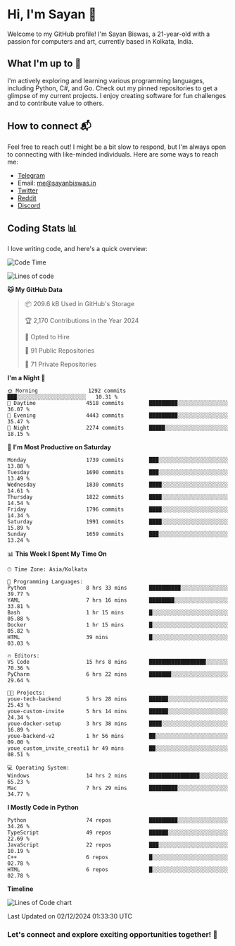 # Hi, I'm Sayan 👋

Welcome to my GitHub profile! I'm Sayan Biswas, a 21-year-old with a passion for computers and art, currently based in Kolkata, India.

## What I'm up to 🚀

I'm actively exploring and learning various programming languages, including Python, C#, and Go. Check out my pinned repositories to get a glimpse of my current projects. I enjoy creating software for fun challenges and to contribute value to others.

## How to connect 📬

Feel free to reach out! I might be a bit slow to respond, but I'm always open to connecting with like-minded individuals. Here are some ways to reach me:

- [Telegram](https://t.me/dank_as_fuck)
- Email: [me@sayanbiswas.in](mailto:me@sayanbiswas.in)
- [Twitter](https://twitter.com/TheDankDel)
- [Reddit](https://www.reddit.com/user/dank_as_fuck_/)
- [Discord](https://discordapp.com/users/506536929152466945)

## Coding Stats 📊

I love writing code, and here's a quick overview:

<!--START_SECTION:waka-->
![Code Time](http://img.shields.io/badge/Code%20Time-1%2C961%20hrs%2047%20mins-blue)

![Lines of code](https://img.shields.io/badge/From%20Hello%20World%20I%27ve%20Written-6.4%20million%20lines%20of%20code-blue)

**🐱 My GitHub Data** 

> 📦 209.6 kB Used in GitHub's Storage 
 > 
> 🏆 2,170 Contributions in the Year 2024
 > 
> 💼 Opted to Hire
 > 
> 📜 91 Public Repositories 
 > 
> 🔑 71 Private Repositories 
 > 
**I'm a Night 🦉** 

```text
🌞 Morning                1292 commits        ███░░░░░░░░░░░░░░░░░░░░░░   10.31 % 
🌆 Daytime                4518 commits        █████████░░░░░░░░░░░░░░░░   36.07 % 
🌃 Evening                4443 commits        █████████░░░░░░░░░░░░░░░░   35.47 % 
🌙 Night                  2274 commits        █████░░░░░░░░░░░░░░░░░░░░   18.15 % 
```
📅 **I'm Most Productive on Saturday** 

```text
Monday                   1739 commits        ███░░░░░░░░░░░░░░░░░░░░░░   13.88 % 
Tuesday                  1690 commits        ███░░░░░░░░░░░░░░░░░░░░░░   13.49 % 
Wednesday                1830 commits        ████░░░░░░░░░░░░░░░░░░░░░   14.61 % 
Thursday                 1822 commits        ████░░░░░░░░░░░░░░░░░░░░░   14.54 % 
Friday                   1796 commits        ████░░░░░░░░░░░░░░░░░░░░░   14.34 % 
Saturday                 1991 commits        ████░░░░░░░░░░░░░░░░░░░░░   15.89 % 
Sunday                   1659 commits        ███░░░░░░░░░░░░░░░░░░░░░░   13.24 % 
```


📊 **This Week I Spent My Time On** 

```text
🕑︎ Time Zone: Asia/Kolkata

💬 Programming Languages: 
Python                   8 hrs 33 mins       ██████████░░░░░░░░░░░░░░░   39.77 % 
YAML                     7 hrs 16 mins       ████████░░░░░░░░░░░░░░░░░   33.81 % 
Bash                     1 hr 15 mins        █░░░░░░░░░░░░░░░░░░░░░░░░   05.88 % 
Docker                   1 hr 15 mins        █░░░░░░░░░░░░░░░░░░░░░░░░   05.82 % 
HTML                     39 mins             █░░░░░░░░░░░░░░░░░░░░░░░░   03.03 % 

🔥 Editors: 
VS Code                  15 hrs 8 mins       ██████████████████░░░░░░░   70.36 % 
PyCharm                  6 hrs 22 mins       ███████░░░░░░░░░░░░░░░░░░   29.64 % 

🐱‍💻 Projects: 
youe-tech-backend        5 hrs 28 mins       ██████░░░░░░░░░░░░░░░░░░░   25.43 % 
youe-custom-invite       5 hrs 14 mins       ██████░░░░░░░░░░░░░░░░░░░   24.34 % 
youe-docker-setup        3 hrs 38 mins       ████░░░░░░░░░░░░░░░░░░░░░   16.89 % 
youe-backend-v2          1 hr 56 mins        ██░░░░░░░░░░░░░░░░░░░░░░░   09.00 % 
youe_custom_invite_creati1 hr 49 mins        ██░░░░░░░░░░░░░░░░░░░░░░░   08.51 % 

💻 Operating System: 
Windows                  14 hrs 2 mins       ████████████████░░░░░░░░░   65.23 % 
Mac                      7 hrs 29 mins       █████████░░░░░░░░░░░░░░░░   34.77 % 
```

**I Mostly Code in Python** 

```text
Python                   74 repos            █████████░░░░░░░░░░░░░░░░   34.26 % 
TypeScript               49 repos            ██████░░░░░░░░░░░░░░░░░░░   22.69 % 
JavaScript               22 repos            ███░░░░░░░░░░░░░░░░░░░░░░   10.19 % 
C++                      6 repos             █░░░░░░░░░░░░░░░░░░░░░░░░   02.78 % 
HTML                     6 repos             █░░░░░░░░░░░░░░░░░░░░░░░░   02.78 % 
```



**Timeline**

![Lines of Code chart](https://raw.githubusercontent.com/Dank-del/Dank-del/main/assets/bar_graph.png)


 Last Updated on 02/12/2024 01:33:30 UTC
<!--END_SECTION:waka-->

### Let's connect and explore exciting opportunities together! 🚀
